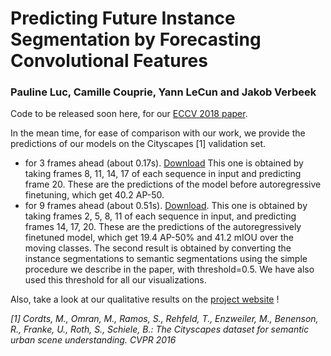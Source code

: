 # Predicting Future Instance Segmentation by Forecasting Convolutional Features
### Pauline Luc, Camille Couprie, Yann LeCun and Jakob Verbeek

Code to be released soon here, for our [ECCV 2018 paper](https://arxiv.org/pdf/1803.11496.pdf).

In the mean time, for ease of comparison with our work, we provide the predictions of our models on the Cityscapes [1] validation set.
- for 3 frames ahead (about 0.17s). [Download](https://github.com/paulineluc/forecasting_dense_convolutional_features/raw/master/f2f_nT1_ishexcx9to.tar.gz) This one is obtained by taking frames 8, 11, 14, 17 of each sequence in input and predicting frame 20. These are the predictions of the model before autoregressive finetuning, which get 40.2 AP-50.
- for 9 frames ahead (about 0.51s). [Download](https://github.com/paulineluc/forecasting_dense_convolutional_features/raw/master/f2f_ft_nT3_chxyxe4vqc.tar.gz). This one is obtained by taking frames 2, 5, 8, 11 of each sequence in input, and predicting frames 14, 17, 20. These are the predictions of the autoregressively finetuned model, which get 19.4 AP-50% and 41.2 mIOU over the moving classes. The second result is obtained by converting the instance segmentations to semantic segmentations using the simple procedure we describe in the paper, with threshold=0.5. We have also used this threshold for all our visualizations.

Also, take a look at our qualitative results on the [project website](http://thoth.inrialpes.fr/people/pluc/instpred2018) !

*[1] Cordts, M., Omran, M., Ramos, S., Rehfeld, T., Enzweiler, M., Benenson, R., Franke, U., Roth, S., Schiele, B.: The Cityscapes dataset for semantic urban scene understanding. CVPR 2016*
